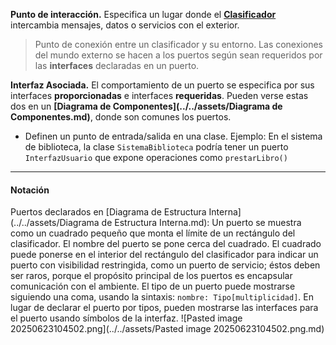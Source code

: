 **Punto de interacción.** Especifica un lugar donde el **[Clasificador](../../assets/Clasificador.md)** intercambia mensajes, datos o servicios con el exterior.

> Punto de conexión entre un clasificador y su entorno. Las conexiones del mundo externo se hacen a los puertos según sean requeridos por las **interfaces** declaradas en un puerto.

**Interfaz Asociada.** El comportamiento de un puerto se especifica por sus interfaces **proporcionadas** e interfaces **requeridas**. Pueden verse estas dos en un **[Diagrama de Componentes](../../assets/Diagrama de Componentes.md)**, donde son comunes los puertos.
- Definen un punto de entrada/salida en una clase. Ejemplo: En el sistema de biblioteca, la clase `SistemaBiblioteca` podría tener un puerto `InterfazUsuario` que expone operaciones como `prestarLibro()`
****
#### **Notación**
Puertos declarados en [Diagrama de Estructura Interna](../../assets/Diagrama de Estructura Interna.md):
Un puerto se muestra como un cuadrado pequeño que monta el límite de un rectángulo del clasificador.
El nombre del puerto se pone cerca del cuadrado. El cuadrado puede ponerse en el interior del rectángulo del clasificador para indicar un puerto con visibilidad restringida, como un puerto de servicio; éstos deben ser raros, porque el propósito principal de los puertos es encapsular comunicación con el ambiente. 
El tipo de un puerto puede mostrarse siguiendo una coma, usando la sintaxis: `nombre: Tipo[multiplicidad]`.
En lugar de declarar el puerto por tipos, pueden mostrarse las interfaces para el puerto usando símbolos de la interfaz.
![Pasted image 20250623104502.png](../../assets/Pasted image 20250623104502.png.md)